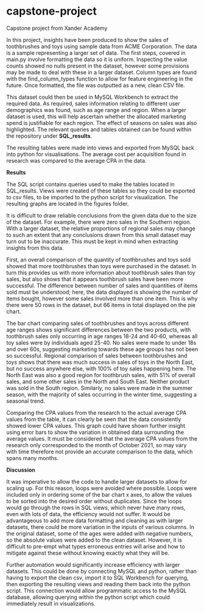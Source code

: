 # capstone-project
Capstone project from Xander Academy

In this project, insights have been produced to show the sales of toothbrushes and toys using sample data from ACME Corporation.
The data is a sample representing a larger set of data. The first steps, covered in main.py involve formatting the data so it is uniform.
Inspecting the value counts showed no nulls present in the dataset, however some provisions may be made to deal with these in a larger dataset.
Column types are found with the find_column_types function to allow for feature engineering in the future.
Once formatted, the file was outputted as a new, clean CSV file.

This dataset could then be used in MySQL Workbench to extract the required data. As required, sales information relating to different
user demographics was found, such as age range and region. When a larger dataset is used, this will help ascertain whether the allocated marketing spend is justifiable for each region.
The effect of seasons on sales was also highlighted. The relevant queries and tables obtained can be found within the repository under **SQL_results**.

The resulting tables were made into views and exported from MySQL back into python for visualisations.
The average cost per acquisition found in research was compared to the average CPA in the data.

**Results**

The SQL script contains queries used to make the tables located in SQL_results. Views were created of these tables so they could be exported to csv files, to be imported to the python script for visualization. The resulting graphs are located in the figures folder. 

It is difficult to draw reliable conclusions from the given data due to the size of the dataset. For example, there were zero sales in the Southern region. With a larger dataset, the relative proportions of regional sales may change to such an extent that any conclusions drawn from this small dataset may turn out to be inaccurate. This must be kept in mind when extracting insights from this data. 

First, an overall comparison of the quantity of toothbrushes and toys sold showed that more toothbrushes than toys were purchased in the dataset. In turn this provides us with more information about toothbrush sales than toy sales, but also shows that it appears toothbrush sales have been more successful. The difference between number of sales and quantities of items sold must be understood; here, the data displayed is showing the number of items bought, however some sales involved more than one item. This is why there were 50 rows in the dataset, but 66 items in total displayed on the pie chart.

The bar chart comparing sales of toothbrushes and toys across different age ranges shows significant differences between the two products, with toothbrush sales only occurring in age ranges 18-24 and 40-60, whereas all toy sales were by individuals aged 25-40. No sales were made to under 18s and over 60s, suggesting marketing towards these age groups has not been so successful. Regional comparison of sales between toothbrushes and toys shows that there was much success in sales of toys in the North East, but no success anywhere else, with 100% of toy sales happening here. The North East was also a good region for toothbrush sales, with 51% of overall sales, and some other sales in the North and South East. Neither product was sold in the South region. Similarly, no sales were made in the summer season, with the majority of sales occurring in the winter time, suggesting a seasonal trend. 

Comparing the CPA values from the research to the actual average CPA values from the table, it can clearly be seen that the data consistently showed lower CPA values. This graph could have shown further insight using error bars to show the variation in obtained data surrounding the average values. It must be considered that the average CPA values from the research only corresponded to the month of October 2021, so may vary with time therefore not provide an accurate comparison to the data, which spans many months.

**Discussion**

It was imperative to allow the code to handle larger datasets to allow for scaling up. For this reason, loops were avoided where possible. Loops were included only in ordering some of the bar chart x axes, to allow the values to be sorted into the desired order without duplicates. Since the loops would go through the rows in SQL views, which never have many rows, even with lots of data, the efficiency would not suffer. It would be advantageous to add more data formatting and cleaning as with larger datasets, there could be more variation in the inputs of various columns. In the original dataset, some of the ages were added with negative numbers, so the absolute values were added to the clean dataset. However, it is difficult to pre-empt what types erroneous entries will arise and how to mitigate against these without knowing exactly what they will be.

Further automation would significantly increase efficiency with larger datasets. This could be done by connecting MySQL and python, rather than having to export the clean csv, import it to SQL Workbench for querying, then exporting the resulting views and reading them back into the python script. This connection would allow programmatic access to the MySQL database, allowing querying within the python script which could immediately result in visualizations.


